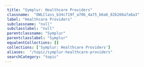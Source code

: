 ```yaml
--- 
 title: "Symplur: Healthcare Providers" 
 classname:  "OWLClass_b34c719f_a70b_4a75_b6a6_82b266a7a6a3" 
 label: "Healthcare Providers" 
 subclassname: "null" 
 subclasslabel: "null" 
 parentclassname: "Symplur" 
 parentclasslabel: "Symplur" 
 equalentCollections: [] 
 collections: ['Symplur: Healthcare Providers']
 aliases:  "/topic/symplur-healthcare-providers"  
 searchCategory: "topic" 
---
```

